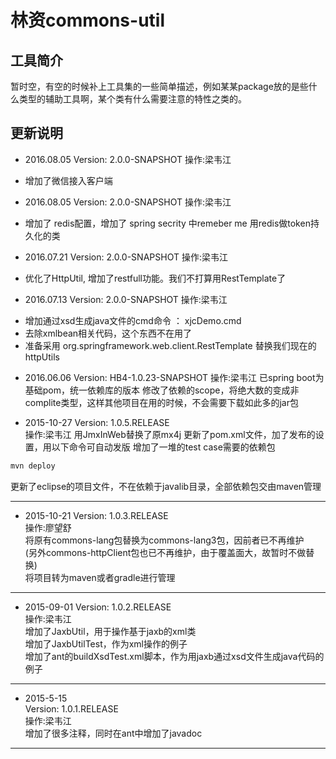 # 林资commons-util

## 工具简介

暂时空，有空的时候补上工具集的一些简单描述，例如某某package放的是些什么类型的辅助工具啊，某个类有什么需要注意的特性之类的。

## 更新说明

+ 2016.08.05
Version: 2.0.0-SNAPSHOT
操作:梁韦江
- 增加了微信接入客户端

+ 2016.08.05
Version: 2.0.0-SNAPSHOT
操作:梁韦江
- 增加了 redis配置，增加了 spring secrity 中remeber me 用redis做token持久化的类

+ 2016.07.21
Version: 2.0.0-SNAPSHOT
操作:梁韦江
- 优化了HttpUtil, 增加了restfull功能。我们不打算用RestTemplate了

+ 2016.07.13
Version: 2.0.0-SNAPSHOT
操作:梁韦江
- 增加通过xsd生成java文件的cmd命令 ： xjcDemo.cmd
- 去除xmlbean相关代码，这个东西不在用了
- 准备采用 org.springframework.web.client.RestTemplate 替换我们现在的httpUtils

+ 2016.06.06
Version: HB4-1.0.23-SNAPSHOT
操作:梁韦江
已spring boot为基础pom，统一依赖库的版本
修改了依赖的scope，将绝大数的变成非complite类型，这样其他项目在用的时候，不会需要下载如此多的jar包

+ 2015-10-27
Version: 1.0.5.RELEASE  
操作:梁韦江
用JmxInWeb替换了原mx4j
更新了pom.xml文件，加了发布的设置，用以下命令可自动发版
增加了一堆的test case需要的依赖包

```sh
mvn deploy
```  

更新了eclipse的项目文件，不在依赖于javalib目录，全部依赖包交由maven管理

---

+ 2015-10-21
Version: 1.0.3.RELEASE  
操作:廖望舒  
将原有commons-lang包替换为commons-lang3包，因前者已不再维护  
(另外commons-httpClient包也已不再维护，由于覆盖面大，故暂时不做替换)  
将项目转为maven或者gradle进行管理

---

+ 2015-09-01
Version: 1.0.2.RELEASE  
操作:梁韦江  
增加了JaxbUtil，用于操作基于jaxb的xml类  
增加了JaxbUtilTest，作为xml操作的例子  
增加了ant的buildXsdTest.xml脚本，作为用jaxb通过xsd文件生成java代码的例子  

---

+ 2015-5-15  
Version: 1.0.1.RELEASE  
操作:梁韦江  
增加了很多注释，同时在ant中增加了javadoc  

---

